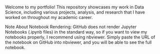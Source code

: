Welcome to my portfolio! This repository showcases my work in Data Science, including various projects, analysis, and research that I have worked on throughout my academic career.


Note About Notebook Rendering:
GitHub does not render Jupyter Notebooks (.ipynb files) in the standard way, so if you want to view my notebooks properly, 
I recommend using nbviewer. Simply paste the URL of the notebook on GitHub into nbviewer, and you will be able to see the full notebook.
